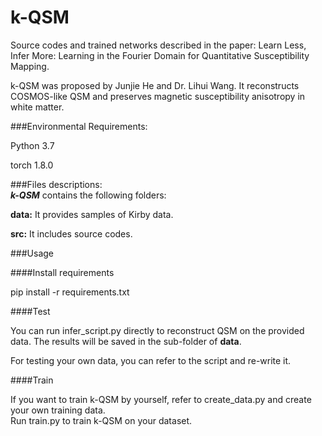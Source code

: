 # k-QSM

Source codes and trained networks described in the paper: Learn Less, Infer More: Learning in the Fourier Domain for Quantitative Susceptibility Mapping.

k-QSM was proposed by Junjie He and Dr. Lihui Wang. 
It reconstructs COSMOS-like QSM and preserves magnetic susceptibility anisotropy in white matter. 

###Environmental Requirements:

Python 3.7

torch 1.8.0


###Files descriptions:  
***k-QSM*** contains the following folders:

**data:** It provides samples of Kirby data.

**src:** It includes source codes.

###Usage

####Install requirements

pip install -r requirements.txt

####Test

You can run infer_script.py directly to reconstruct QSM on the provided data. The results will be saved in the sub-folder of **data**.    

For testing your own data, you can refer to the script and re-write it.

####Train

If you want to train k-QSM by yourself, refer to create_data.py and create your own training data.   
Run train.py to train k-QSM on your dataset.
